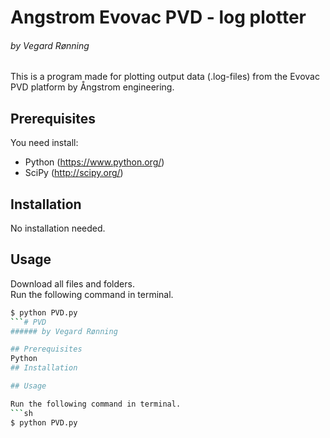 # Angstrom Evovac PVD - log plotter  
###### by Vegard Rønning
This is a program made for plotting output data (.log-files) from the Evovac PVD platform by Ångstrom engineering.
## Prerequisites
You need install:  
- Python (https://www.python.org/)
- SciPy (http://scipy.org/)   
## Installation
No installation needed.
## Usage
Download all files and folders.  
Run the following command in terminal.
```sh
$ python PVD.py
```# PVD
###### by Vegard Rønning

## Prerequisites
Python
## Installation

## Usage

Run the following command in terminal.
```sh
$ python PVD.py
```

